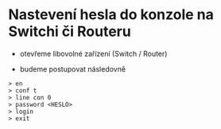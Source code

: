 # Nastevení hesla do konzole na Switchi či Routeru

- otevřeme libovolné zařízení (Switch / Router)

- budeme postupovat následovně

```
> en
> conf t
> line con 0
> password <HESLO>
> login
> exit
```